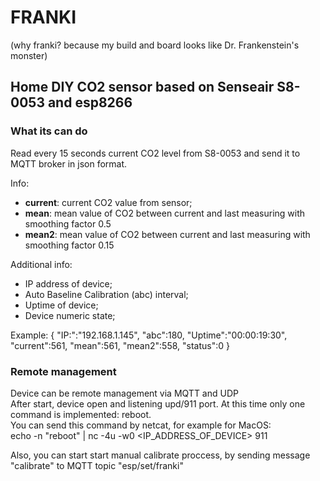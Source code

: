 # FRANKI 

(why franki? because my build and board looks like Dr. Frankenstein's monster)

## Home DIY CO2 sensor based on Senseair S8-0053 and esp8266

### What its can do

Read every 15 seconds current CO2 level from S8-0053 and send it to MQTT broker in json format.  

Info: 
- **current**: current CO2 value from sensor;
- **mean**: mean value of CO2 between current and last measuring with smoothing factor 0.5
- **mean2**: mean value of CO2 between current and last measuring with smoothing factor 0.15

Additional info:
- IP address of device;
- Auto Baseline Calibration (abc) interval;
- Uptime of device;
- Device numeric state;

Example:
        {
            "IP:":"192.168.1.145",
            "abc":180,
            "Uptime":"00:00:19:30",
            "current":561,
            "mean":561,
            "mean2":558,
            "status":0
        }
    
### Remote management

Device can be remote management via MQTT and UDP  
After start, device open and listening upd/911 port. At this time only one command is implemented: reboot.  
You can send this command by netcat, for example for MacOS:  
    echo -n "reboot" | nc -4u -w0 <IP_ADDRESS_OF_DEVICE> 911

Also, you can start start manual calibrate proccess, by sending message "calibrate" to MQTT topic "esp/set/franki"
    

